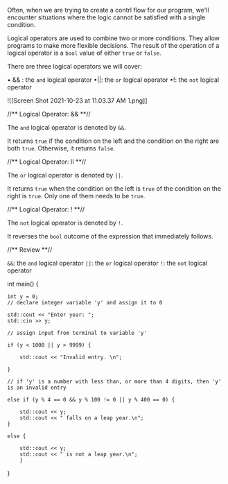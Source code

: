 Often, when we are trying to create a contrl flow for our program, we'll encounter situations where the logic cannot be satisfied with a single condition.

Logical operators are used to combine two or more conditions. They allow programs to make more flexible decisions. The result of the operation of a logical operator is a `bool` value of either `true` or `false`.

There are three logical operators we will cover:

• && : the `and` logical operator
•||: the `or` logical operator
•!: the `not` logical operator

![[Screen Shot 2021-10-23 at 11.03.37 AM 1.png]]

//** Logical Operator: && **//

The `and` logical operator is denoted by `&&`.

It returns `true` if the condition on the left and the condition on the right are both `true`. Otherwise, it returns `false`.

//** Logical Operator: II **//

The `or` logical operator is denoted by `||`.

It returns `true` when the condition on the left is `true` of the condition on the right is `true`. Only one of them needs to be `true`.

//** Logical Operator: ! **//

The `not` logical operator is denoted by `!`.

It reverses the `bool` outcome of the expression that immediately follows.

//** Review **//

`&&`: the `and` logical operator
`||`: the `or` logical operator
`!`: the `not` logical operator

int main() {

	int y = 0;
	// declare integer variable 'y' and assign it to 0
	
	std::cout << "Enter year: ";
	std::cin >> y;
	
	// assign input from terminal to variable 'y'
	
	if (y < 1000 || y > 9999) {
	
		std::cout << "Invalid entry. \n";
	
	}
	
	// if 'y' is a number with less than, or more than 4 digits, then 'y' is an invalid entry
	
	else if (y % 4 == 0 && y % 100 != 0 || y % 400 == 0) {
	
		std::cout << y;
		std::cout << " falls on a leap year.\n";
	}
	
	else {
	
		std::cout << y;
		std::cout << " is not a leap year.\n";
		}

}
